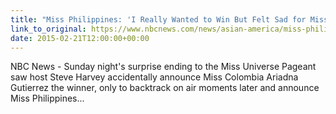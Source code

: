 ```yaml
---
title: "Miss Philippines: 'I Really Wanted to Win But Felt Sad for Miss Colombia'"
link_to_original: https://www.nbcnews.com/news/asian-america/miss-philippines-i-really-wanted-win-felt-sad-miss-colombia-n483761)  
date: 2015-02-21T12:00:00+00:00
---
```

  
NBC News - Sunday night's surprise ending to the Miss Universe Pageant saw host Steve Harvey accidentally announce Miss Colombia Ariadna Gutierrez the winner, only to backtrack on air moments later and announce Miss Philippines...  


